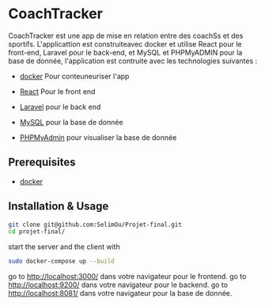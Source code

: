 # CoachTracker

CoachTracker est une app de mise en relation entre des coachSs et des sportifs. L'applicattion est construiteavec docker et utilise React pour le front-end, Laravel pour le back-end, et MySQL et PHPMyADMIN pour la base de donnée, l'application est contruite avec les technologies suivantes : 

- [docker](https://docs.docker.com/engine/install/) Pour conteuneuriser l'app

- [React](https://reactjs.org/) Pour le front end

- [Laravel](https://laravel.com/docs/11.x/installation) pour le back end

- [MySQL](https://dev.mysql.com/downloads/installer/) pour la base de donnée

- [PHPMyAdmin](https://docs.phpmyadmin.net/fr/latest/setup.html) pour visualiser la base de donnée

## Prerequisites


- [docker](https://docs.docker.com/engine/install/)  


## Installation & Usage

```bash
git clone git@github.com:SelimOu/Projet-final.git
cd projet-final/
``` 

start the server and the client with

```bash
sudo docker-compose up --build
```

go to [http://localhost:3000/](http://localhost:3000/) dans votre navigateur pour le frontend.
go to [http://localhost:9200/](http://localhost:9200/) dans votre navigateur pour le backend.
go to [http://localhost:8081/](http://localhost:8081/) dans votre navigateur pour la base de donnée.
